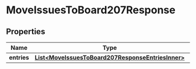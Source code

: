 

# MoveIssuesToBoard207Response


## Properties

| Name | Type | Description | Notes |
|------------ | ------------- | ------------- | -------------|
|**entries** | [**List&lt;MoveIssuesToBoard207ResponseEntriesInner&gt;**](MoveIssuesToBoard207ResponseEntriesInner.md) |  |  [optional] |



